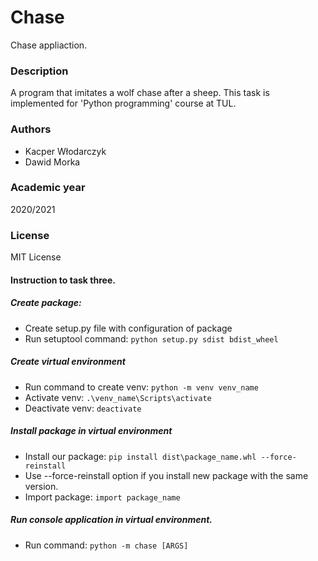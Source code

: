 # Chase

Chase appliaction.

### Description

A program that imitates a wolf chase after a sheep.
This task is implemented for 'Python programming' course at TUL.

### Authors
- Kacper Włodarczyk
- Dawid Morka

### Academic year

2020/2021

### License

MIT License

#### Instruction to task three.

##### Create package:

- Create setup.py file with configuration of package
- Run setuptool command: 
```python setup.py sdist bdist_wheel```

##### Create virtual environment

- Run command to create venv: 
```python -m venv venv_name```
- Activate venv: 
```.\venv_name\Scripts\activate```
- Deactivate venv:
```deactivate```

##### Install package in virtual environment

- Install our package: 
```pip install dist\package_name.whl --force-reinstall```
- Use --force-reinstall option if you install new package with the same version.
- Import package: 
```import package_name```

##### Run console application in virtual environment.

- Run command: 
```python -m chase [ARGS]```